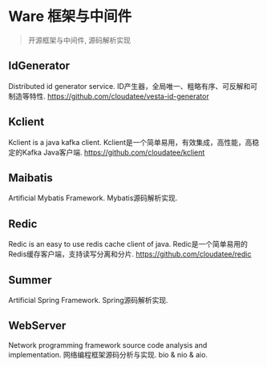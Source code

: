 # Ware 框架与中间件

> 开源框架与中间件, 源码解析实现

## IdGenerator

Distributed id generator service. ID产生器，全局唯一、粗略有序、可反解和可制造等特性. https://github.com/cloudatee/vesta-id-generator 

## Kclient

Kclient is a java kafka client. Kclient是一个简单易用，有效集成，高性能，高稳定的Kafka Java客户端. https://github.com/cloudatee/kclient

## Maibatis

Artificial Mybatis Framework. Mybatis源码解析实现. 

## Redic

Redic is an easy to use redis cache client of java. Redic是一个简单易用的Redis缓存客户端，支持读写分离和分片. https://github.com/cloudatee/redic

## Summer

Artificial Spring Framework. Spring源码解析实现. 

## WebServer

Network programming framework source code analysis and implementation. 网络编程框架源码分析与实现. bio & nio & aio. 